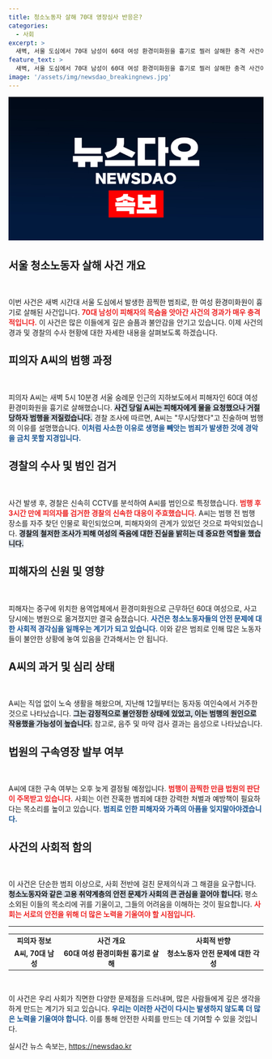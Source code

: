```yaml
---
title: 청소노동자 살해 70대 영장심사 반응은?
categories:
  - 사회
excerpt: >
  새벽, 서울 도심에서 70대 남성이 60대 여성 환경미화원을 흉기로 찔러 살해한 충격 사건이 발생했습니다. 피의자는 모른다며 혐의를 부인하고, 범행 동기는 무시당해라고 진술했습니다. 과연 이 사건의 진실은 무엇일까요?
feature_text: >
  새벽, 서울 도심에서 70대 남성이 60대 여성 환경미화원을 흉기로 찔러 살해한 충격 사건이 발생했습니다. 피의자는 모른다며 혐의를 부인하고, 범행 동기는 무시당해라고 진술했습니다. 과연 이 사건의 진실은 무엇일까요?
image: '/assets/img/newsdao_breakingnews.jpg'
---
```


<p><img src="/assets/img/newsdao_breakingnews.jpg" alt="flaretime 속보" /></p>

<h2 data-ke-size="size26">서울 청소노동자 살해 사건 개요</h2>

<p data-ke-size="size16">&nbsp;</p>

<p data-ke-size="size16">이번 사건은 새벽 시간대 서울 도심에서 발생한 끔찍한 범죄로, 한 여성 환경미화원이 흉기로 살해된 사건입니다. <b><span style="color: #ee2323;">70대 남성이 피해자의 목숨을 앗아간 사건의 경과가 매우 충격적입니다.</span></b> 이 사건은 많은 이들에게 깊은 슬픔과 불안감을 안기고 있습니다. 이제 사건의 경과 및 경찰의 수사 현황에 대한 자세한 내용을 살펴보도록 하겠습니다.</p>

<h2 data-ke-size="size26">피의자 A씨의 범행 과정</h2>

<p data-ke-size="size16">&nbsp;</p>

<p data-ke-size="size16">피의자 A씨는 새벽 5시 10분경 서울 숭례문 인근의 지하보도에서 피해자인 60대 여성 환경미화원을 흉기로 살해했습니다. <b><span style="background-color: #21538527;">사건 당일 A씨는 피해자에게 물을 요청했으나 거절당하자 범행을 저질렀습니다.</span></b> 경찰 조사에 따르면, A씨는 "무시당했다"고 진술하며 범행의 이유를 설명했습니다. <b><span style="color: #1a5490;">이처럼 사소한 이유로 생명을 빼앗는 범죄가 발생한 것에 경악을 금치 못할 지경입니다.</span></b></p>

<h2 data-ke-size="size26">경찰의 수사 및 범인 검거</h2>

<p data-ke-size="size16">&nbsp;</p>

<p data-ke-size="size16">사건 발생 후, 경찰은 신속히 CCTV를 분석하여 A씨를 범인으로 특정했습니다. <b><span style="color: #ee2323;">범행 후 3시간 만에 피의자를 검거한 경찰의 신속한 대응이 주효했습니다.</span></b> A씨는 범행 전 범행 장소를 자주 찾던 인물로 확인되었으며, 피해자와의 관계가 있었던 것으로 파악되었습니다. <b><span style="background-color: #21538527;">경찰의 철저한 조사가 피해 여성의 죽음에 대한 진실을 밝히는 데 중요한 역할을 했습니다.</span></b></p>

<h2 data-ke-size="size26">피해자의 신원 및 영향</h2>

<p data-ke-size="size16">&nbsp;</p>

<p data-ke-size="size16">피해자는 중구에 위치한 용역업체에서 환경미화원으로 근무하던 60대 여성으로, 사고 당시에는 병원으로 옮겨졌지만 결국 숨졌습니다. <b><span style="color: #1a5490;">사건은 청소노동자들의 안전 문제에 대한 사회적 경각심을 일깨우는 계기가 되고 있습니다.</span></b> 이와 같은 범죄로 인해 많은 노동자들이 불안한 상황에 놓여 있음을 간과해서는 안 됩니다.</p>

<h2 data-ke-size="size26">A씨의 과거 및 심리 상태</h2>

<p data-ke-size="size16">&nbsp;</p>

<p data-ke-size="size16">A씨는 직업 없이 노숙 생활을 해왔으며, 지난해 12월부터는 동자동 여인숙에서 거주한 것으로 나타났습니다. <b><span style="background-color: #21538527;">그는 감정적으로 불안정한 상태에 있었고, 이는 범행의 원인으로 작용했을 가능성이 높습니다.</span></b> 참고로, 음주 및 마약 검사 결과는 음성으로 나타났습니다.</p>

<h2 data-ke-size="size26">법원의 구속영장 발부 여부</h2>

<p data-ke-size="size16">&nbsp;</p>

<p data-ke-size="size16">A씨에 대한 구속 여부는 오후 늦게 결정될 예정입니다. <b><span style="color: #ee2323;">범행이 끔찍한 만큼 법원의 판단이 주목받고 있습니다.</span></b> 사회는 이런 잔혹한 범죄에 대한 강력한 처벌과 예방책이 필요하다는 목소리를 높이고 있습니다. <b><span style="color: #1a5490;">범죄로 인한 피해자와 가족의 아픔을 잊지말아야겠습니다.</span></b></p>

<h2 data-ke-size="size26">사건의 사회적 함의</h2>

<p data-ke-size="size16">&nbsp;</p>

<p data-ke-size="size16">이 사건은 단순한 범죄 이상으로, 사회 전반에 걸친 문제의식과 그 해결을 요구합니다. <b><span style="background-color: #21538527;">청소노동자와 같은 고용 취약계층의 안전 문제가 사회의 큰 관심을 끌어야 합니다.</span></b> 평소 소외된 이들의 목소리에 귀를 기울이고, 그들의 어려움을 이해하는 것이 필요합니다. <b><span style="color: #ee2323;">사회는 서로의 안전을 위해 더 많은 노력을 기울여야 할 시점입니다.</span></b></p>

<hr>

<table style="width:100%">
  <tbody>
    <tr>
      <td style="text-align: center; height: 17px;"><b>피의자 정보</b></td>
      <td style="text-align: center; height: 17px;"><b>사건 개요</b></td>
      <td style="text-align: center; height: 17px;"><b>사회적 반향</b></td>
    </tr>
    <tr>
      <td style="text-align: center; height: 17px;"><b>A씨, 70대 남성</b></td>
      <td style="text-align: center; height: 17px;"><b>60대 여성 환경미화원 흉기로 살해</b></td>
      <td style="text-align: center; height: 17px;"><b>청소노동자 안전 문제에 대한 각성</b></td>
    </tr>
  </tbody>
</table>

<p data-ke-size="size16">&nbsp;</p>

<p data-ke-size="size16">이 사건은 우리 사회가 직면한 다양한 문제점을 드러내며, 많은 사람들에게 깊은 생각을 하게 만드는 계기가 되고 있습니다. <b><span style="color: #1a5490;">우리는 이러한 사건이 다시는 발생하지 않도록 더 많은 노력을 기울여야 합니다.</span></b> 이를 통해 안전한 사회를 만드는 데 기여할 수 있을 것입니다.</p>
실시간 뉴스 속보는, <a href="https://newsdao.kr" rel="dofollow">https://newsdao.kr</a>



